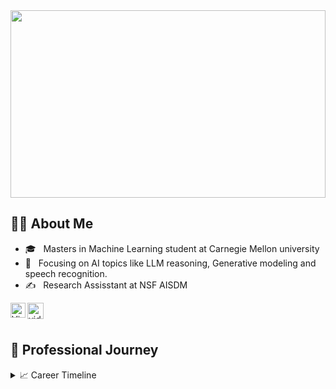 <div align="center">

<img width="100%" height="300" src="https://capsule-render.vercel.app/api?type=waving&color=gradient&customColorList=6,11,20&height=300&section=header&text=Vidhi%20Jain&fontSize=50&fontColor=fff&animation=twinkling&fontAlignY=40&desc=Machine%20Learning&descAlignY=60&descSize=20" />

</div>

## 🧑‍💻 About Me

 - 🎓 &nbsp; Masters in Machine Learning student at Carnegie Mellon university
 - 🌱 &nbsp; Focusing on AI topics like LLM reasoning, Generative modeling and speech recognition.
 - ✍️ &nbsp; Research Assisstant at NSF AISDM 
 <!-- ### Technical Skills: <code><img width="40px" src="https://github.com/vidhsss/vidhsss/blob/main/c.png" title="C++"/></code> <p align="center">  <img src="https://img.shields.io/badge/C%2B%2B-00599C?style=for-the-badge&logo=c%2B%2B&logoColor=white" alt="C++">  <img src="https://img.shields.io/badge/C-00599C?style=for-the-badge&logo=c&logoColor=white" alt="C">  <img src="https://img.shields.io/badge/Python-14354C?style=for-the-badge&logo=python&logoColor=white" alt="Python">  <img src="https://img.shields.io/badge/HTML5-E34F26?style=for-the-badge&logo=html5&logoColor=white" alt="HTML5">  <img src="https://img.shields.io/badge/CSS3-1572B6?style=for-the-badge&logo=css3&logoColor=white" alt="CSS3">  <img src="https://img.shields.io/badge/Google_Cloud-4285F4?style=for-the-badge&logo=google-cloud&logoColor=white" alt="Google Cloud">  <img src="https://img.shields.io/badge/MySQL-00000F?style=for-the-badge&logo=mysql&logoColor=white" alt="My SQL"></p> -->   <a href="https://www.linkedin.com/in/vidhijain23/">   <img align="left" alt="Vidhi Jain | Linkedin" width="24px" src="https://github.com/piyushP7pravin/piyushP7pravin/blob/master/Linkedin.svg" />  </a>  <a href="mailto:vidhij2@cs.cmu.edu">    <img align="left" alt=vidhijain.contact | Gmail" width="26px" src="https://github.com/piyushP7pravin/piyushP7pravin/blob/master/Gmail.svg" />  </a>                                                                                                                                    </div><br><br>

## 💼 Professional Journey

<details>
<summary>📈 Career Timeline</summary>

### 1. Machine Learning Summer Associate - Applied AI and Research @ Tempus AI
**June 2025 - Current**

Architected clinical concept agents for structured transformation of unstructured medical data via LLM-based knowledge retrieval, achieving 96% micro-F1.
Developed transparent, explainable decision frameworks with comprehensive logic chains, reasoning paths, and source citation mechanisms with 100% coverage and 93% faithfulness.
Conducted rigorous agentic evaluation benchmarking of accuracy and clinical relevance to support data-driven decision-making.

**Technologies:** LLM-based knowledge retrieval

---

### 2. Research Assistant - Professor Aarti Singh @ Carnegie Mellon University
**Sep 2024 - Current**

Designed safety-critical RAG pipelines with HNSW indexing, hybrid semantic chunking, and multi-stage reranking, achieving +18% retrieval relevance and -25% latency using vLLM.
Integrated emergency-aware reasoning framework with symptom triage, intent classification, and medical guardrails with knowledge distillation of open-source LLMs (med-alpacca, lamma).

**Technologies:** HNSW indexing, vLLM, med-alpacca, lamma, knowledge distillation

---

### 3. Program Associate- Foreign Exchange Team - Wells Spot Award @ Wells Fargo
**July 2023 - July 2024**

Optimized SQL database queries and developed Spring Boot microservices (Java 17) with Angular 15 UI, implementing robust API design practices that resulted in a 10% improvement in query performance and a 28% reduction in API response time.
Automated end-to-end testing using TestNG and Selenium, enhancing code reliability and operational efficiency by 32%.

**Technologies:** SQL, Spring Boot, Java 17, Angular 15 UI, TestNG, Selenium

